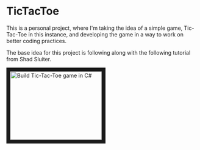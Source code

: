 # TicTacToe

This is a personal project, where I'm taking the idea of a simple game, Tic-Tac-Toe in this instance, and developing the game in a way to work on better coding practices.  

The base idea for this project is following along with the following tutorial from Shad Sluiter.

<a href="http://www.youtube.com/watch?feature=player_embedded&v=gTt1iqVs0_U" target="_blank"><img src="http://img.youtube.com/vi/gTt1iqVs0_U/0.jpg" alt="Build Tic-Tac-Toe game in C#" width="240" height="180" border="10" /></a>